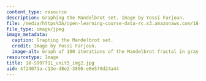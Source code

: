 ```yaml
---
content_type: resource
description: Graphing the Mandelbrot set. Image by Yossi Farjoun.
file: /media/https%3A/open-learning-course-data-rc.s3.amazonaws.com/18-s997-introduction-to-matlab-programming-fall-2011/4f24071ac13ed8e23806e0e570d24a44_18-S997f11_unit5_img2.jpg
file_type: image/jpeg
image_metadata:
  caption: Graphing the Mandelbrot set.
  credit: Image by Yossi Farjoun.
  image-alt: Graph of 100 iterations of the Mandelbrot fractal in gray.
resourcetype: Image
title: 18-S997f11_unit5_img2.jpg
uid: 4f24071a-c13e-d8e2-3806-e0e570d24a44
---
```

